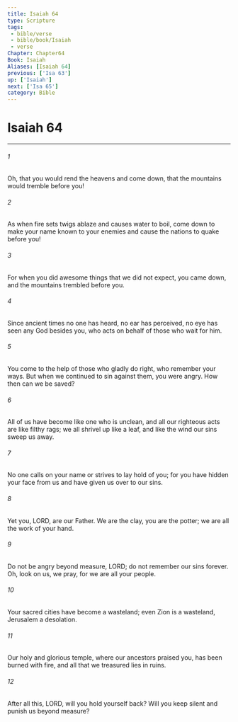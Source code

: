 ```yaml
---
title: Isaiah 64
type: Scripture
tags:
 - bible/verse
 - bible/book/Isaiah
 - verse
Chapter: Chapter64
Book: Isaiah
Aliases: [Isaiah 64]
previous: ['Isa 63']
up: ['Isaiah']
next: ['Isa 65']
category: Bible
---
```

# Isaiah 64

***


###### 1 
Oh, that you would rend the heavens and come down, that the mountains would tremble before you! 

###### 2 
As when fire sets twigs ablaze and causes water to boil, come down to make your name known to your enemies and cause the nations to quake before you! 

###### 3 
For when you did awesome things that we did not expect, you came down, and the mountains trembled before you. 

###### 4 
Since ancient times no one has heard, no ear has perceived, no eye has seen any God besides you, who acts on behalf of those who wait for him. 

###### 5 
You come to the help of those who gladly do right, who remember your ways. But when we continued to sin against them, you were angry. How then can we be saved? 

###### 6 
All of us have become like one who is unclean, and all our righteous acts are like filthy rags; we all shrivel up like a leaf, and like the wind our sins sweep us away. 

###### 7 
No one calls on your name or strives to lay hold of you; for you have hidden your face from us and have given us over to our sins. 

###### 8 
Yet you, LORD, are our Father. We are the clay, you are the potter; we are all the work of your hand. 

###### 9 
Do not be angry beyond measure, LORD; do not remember our sins forever. Oh, look on us, we pray, for we are all your people. 

###### 10 
Your sacred cities have become a wasteland; even Zion is a wasteland, Jerusalem a desolation. 

###### 11 
Our holy and glorious temple, where our ancestors praised you, has been burned with fire, and all that we treasured lies in ruins. 

###### 12 
After all this, LORD, will you hold yourself back? Will you keep silent and punish us beyond measure? 
